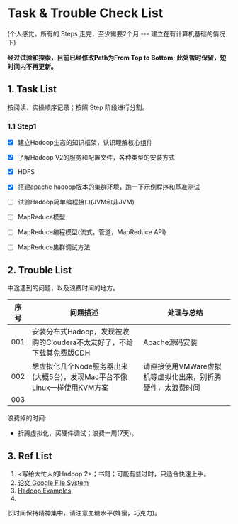 # Task & Trouble Check List

(个人感觉，所有的 Steps 走完，至少需要2个月  --- 建立在有计算机基础的情况下)

**经过试验和探索，目前已经修改Path为From Top to Bottom; 此处暂时保留，短时间内不再更新。**

## 1. Task List

按阅读、实操顺序记录；按照 Step 阶段进行分割。



### 1.1 Step1

- [x] 建立Hadoop生态的知识框架，认识理解核心组件
- [x] 了解Hadoop V2的服务和配置文件，各种类型的安装方式
- [x] HDFS
- [x] 搭建apache hadoop版本的集群环境，跑一下示例程序和基准测试
- [ ] 试验Hadoop简单编程接口(JVM和非JVM)
- [ ] MapReduce模型
- [ ] MapReduce编程模型(流式，管道，MapReduce API)
- [ ] MapReduce集群调试方法







## 2. Trouble List

中途遇到的问题，以及浪费时间的地方。

| 序号 | 问题描述                                                     | 处理与总结                                                 |
| :--: | ------------------------------------------------------------ | ---------------------------------------------------------- |
| 001  | 安装分布式Hadoop，发现被收购的Cloudera不太友好了，不给下载其免费版CDH | Apache源码安装                                             |
| 002  | 想虚拟化几个Node服务器出来 (大概5台)，发现Mac平台不像Linux一样使用KVM方案 | 请直接使用VMWare虚拟机等虚拟化出来，别折腾硬件，太浪费时间 |
| 003  |                                                              |                                                            |



浪费掉的时间:

* 折腾虚拟化，买硬件调试；浪费一周(7天)。







## 3. Ref List

1. <写给大忙人的Hadoop 2>；书籍；可能有些过时，只适合快速上手。
2. [论文 Google File System](http://research.google.com/archive/gfs.html)
3. [Hadoop Examples](https://cwiki.apache.org/confluence/display/HADOOP2/HadoopDfsReadWriteExample)
4. 





长时间保持精神集中，请注意血糖水平(蜂蜜，巧克力)。
